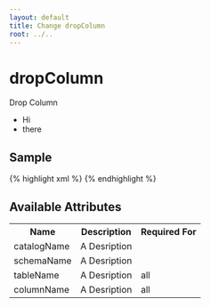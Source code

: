 ```yaml
---
layout: default
title: Change dropColumn
root: ../..
---
```


# dropColumn #

Drop Column

* Hi
* there

## Sample ##

{% highlight xml %}
<dropColumn catalogName="A String" columnName="A String" schemaName="A String" tableName="A String"></dropColumn>
{% endhighlight %}

## Available Attributes ##

<table>
<tr><th>Name</th><th>Description</th><th>Required For</th></tr>
<tr><td>catalogName</td><td>A Desription</td><td></td></tr>
<tr><td>schemaName</td><td>A Desription</td><td></td></tr>
<tr><td>tableName</td><td>A Desription</td><td>all</td></tr>
<tr><td>columnName</td><td>A Desription</td><td>all</td></tr>
</table>
